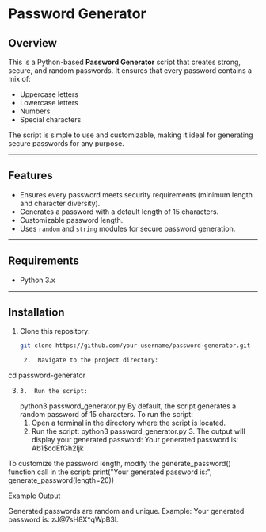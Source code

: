 # Password Generator

## Overview

This is a Python-based **Password Generator** script that creates strong, secure, and random passwords. It ensures that every password contains a mix of:
- Uppercase letters
- Lowercase letters
- Numbers
- Special characters

The script is simple to use and customizable, making it ideal for generating secure passwords for any purpose.

---

## Features

- Ensures every password meets security requirements (minimum length and character diversity).
- Generates a password with a default length of 15 characters.
- Customizable password length.
- Uses `random` and `string` modules for secure password generation.

---

## Requirements

- Python 3.x

---

## Installation

1. Clone this repository:
   ```bash
   git clone https://github.com/your-username/password-generator.git

	2.	Navigate to the project directory:
 cd password-generator

 3. 	3.	Run the script:
    python3 password_generator.py
By default, the script generates a random password of 15 characters. To run the script:
	1.	Open a terminal in the directory where the script is located.
	2.	Run the script:
python3 password_generator.py
    	3.	The output will display your generated password:
        Your generated password is: Ab1$cdEfGh2Ijk

   To customize the password length, modify the generate_password() function call in the script:
   print("Your generated password is:", generate_password(length=20))

   Example Output

Generated passwords are random and unique. Example:
Your generated password is: zJ@7sH8X*qWpB3L
